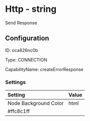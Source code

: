 # Http - string 
Send Response
## Configuration
ID:  oca826nc0b

Type: CONNECTION 

CapabilityName: createErrorResponse

### Settings
| Setting | Value  |
| :------------------------ | ---------------------------------------- |
| Node Background Color | html 
#ffc8c1ff | 






